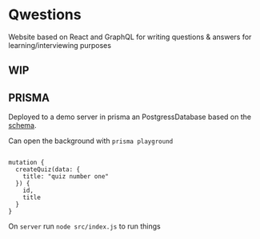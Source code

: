 # Qwestions

Website based on React and GraphQL for writing questions & answers for learning/interviewing purposes

## WIP

## PRISMA

Deployed to a demo server in prisma an PostgressDatabase based on the [schema](prisma/datamodel.prisma).

Can open the background with `prisma playground`

```

mutation {
  createQuiz(data: {
    title: "quiz number one"
  }) {
    id,
    title
  }
}

```

On `server` run `node src/index.js` to run things
